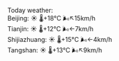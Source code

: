 Today weather:  
Beijing: ☀️   🌡️+18°C 🌬️↖15km/h  
Tianjin: ☀️   🌡️+12°C 🌬️←7km/h  
Shijiazhuang: ☀️   🌡️+15°C 🌬️←4km/h  
Tangshan: ☀️   🌡️+13°C 🌬️↖9km/h  
